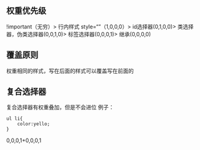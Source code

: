 ## 权重优先级
!important（无穷）> 
行内样式 style=“”（1,0,0,0）>
id选择器(0,1,0,0)>
类选择器，伪类选择器(0,0,1,0)>
标签选择器(0,0,0,1)>
继承(0,0,0,0)

## 覆盖原则
权重相同的样式，写在后面的样式可以覆盖写在前面的

## 复合选择器
复合选择器有权重叠加，但是不会进位
例子：
```
ul li{
    color:yello;
}
```
0,0,0,1+0,0,0,1